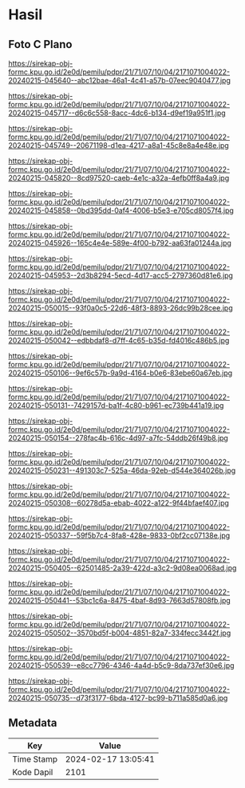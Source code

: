 # Hasil

## Foto C Plano

https://sirekap-obj-formc.kpu.go.id/2e0d/pemilu/pdpr/21/71/07/10/04/2171071004022-20240215-045640--abc12bae-46a1-4c41-a57b-07eec9040477.jpg

https://sirekap-obj-formc.kpu.go.id/2e0d/pemilu/pdpr/21/71/07/10/04/2171071004022-20240215-045717--d6c6c558-8acc-4dc6-b134-d9ef19a951f1.jpg

https://sirekap-obj-formc.kpu.go.id/2e0d/pemilu/pdpr/21/71/07/10/04/2171071004022-20240215-045749--20671198-d1ea-4217-a8a1-45c8e8a4e48e.jpg

https://sirekap-obj-formc.kpu.go.id/2e0d/pemilu/pdpr/21/71/07/10/04/2171071004022-20240215-045820--8cd97520-caeb-4e1c-a32a-4efb0ff8a4a9.jpg

https://sirekap-obj-formc.kpu.go.id/2e0d/pemilu/pdpr/21/71/07/10/04/2171071004022-20240215-045858--0bd395dd-0af4-4006-b5e3-e705cd8057f4.jpg

https://sirekap-obj-formc.kpu.go.id/2e0d/pemilu/pdpr/21/71/07/10/04/2171071004022-20240215-045926--165c4e4e-589e-4f00-b792-aa63fa01244a.jpg

https://sirekap-obj-formc.kpu.go.id/2e0d/pemilu/pdpr/21/71/07/10/04/2171071004022-20240215-045953--2d3b8294-5ecd-4d17-acc5-2797360d81e6.jpg

https://sirekap-obj-formc.kpu.go.id/2e0d/pemilu/pdpr/21/71/07/10/04/2171071004022-20240215-050015--93f0a0c5-22d6-48f3-8893-26dc99b28cee.jpg

https://sirekap-obj-formc.kpu.go.id/2e0d/pemilu/pdpr/21/71/07/10/04/2171071004022-20240215-050042--edbbdaf8-d7ff-4c65-b35d-fd4016c486b5.jpg

https://sirekap-obj-formc.kpu.go.id/2e0d/pemilu/pdpr/21/71/07/10/04/2171071004022-20240215-050106--9ef6c57b-9a9d-4164-b0e6-83ebe60a67eb.jpg

https://sirekap-obj-formc.kpu.go.id/2e0d/pemilu/pdpr/21/71/07/10/04/2171071004022-20240215-050131--7429157d-ba1f-4c80-b961-ec739b441a19.jpg

https://sirekap-obj-formc.kpu.go.id/2e0d/pemilu/pdpr/21/71/07/10/04/2171071004022-20240215-050154--278fac4b-616c-4d97-a7fc-54ddb26f49b8.jpg

https://sirekap-obj-formc.kpu.go.id/2e0d/pemilu/pdpr/21/71/07/10/04/2171071004022-20240215-050231--491303c7-525a-46da-92eb-d544e364026b.jpg

https://sirekap-obj-formc.kpu.go.id/2e0d/pemilu/pdpr/21/71/07/10/04/2171071004022-20240215-050308--60278d5a-ebab-4022-a122-9f44bfaef407.jpg

https://sirekap-obj-formc.kpu.go.id/2e0d/pemilu/pdpr/21/71/07/10/04/2171071004022-20240215-050337--59f5b7c4-8fa8-428e-9833-0bf2cc07138e.jpg

https://sirekap-obj-formc.kpu.go.id/2e0d/pemilu/pdpr/21/71/07/10/04/2171071004022-20240215-050405--62501485-2a39-422d-a3c2-9d08ea0068ad.jpg

https://sirekap-obj-formc.kpu.go.id/2e0d/pemilu/pdpr/21/71/07/10/04/2171071004022-20240215-050441--53bc1c6a-8475-4baf-8d93-7663d57808fb.jpg

https://sirekap-obj-formc.kpu.go.id/2e0d/pemilu/pdpr/21/71/07/10/04/2171071004022-20240215-050502--3570bd5f-b004-4851-82a7-334fecc3442f.jpg

https://sirekap-obj-formc.kpu.go.id/2e0d/pemilu/pdpr/21/71/07/10/04/2171071004022-20240215-050539--e8cc7796-4346-4a4d-b5c9-8da737ef30e6.jpg

https://sirekap-obj-formc.kpu.go.id/2e0d/pemilu/pdpr/21/71/07/10/04/2171071004022-20240215-050735--d73f3177-6bda-4127-bc99-b711a585d0a6.jpg


## Metadata

| Key        | Value               |
| ---------- | ------------------- |
| Time Stamp | 2024-02-17 13:05:41 |
| Kode Dapil | 2101                |



